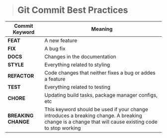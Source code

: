 > # **Git Commit Best Practices**

| **Commit Keyword** | **Meaning** |
|----------|----------|
| **FEAT**   | A new feature |
| **FIX**  | A bug fix  |
| **DOCS**   | Changes in the documentation  |
| **STYLE**    | Everything related to styling    |
| **REFACTOR**   | Code changes that neither fixes a bug or addes a feature |
| **TEST**    | Everything related to testing  |
| **CHORE**    | Updating build tasks, package manager configs, etc    |
|   **BREAKING CHANGE**  | This keyword should be used if your change introduces a breaking change. A breaking change is a change that will cause existing code to stop working   |
